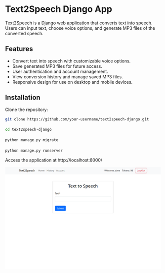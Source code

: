 # Text2Speech Django App

Text2Speech is a Django web application that converts text into speech. Users can input text, choose voice options, and generate MP3 files of the converted speech.

## Features

- Convert text into speech with customizable voice options.
- Save generated MP3 files for future access.
- User authentication and account management.
- View conversion history and manage saved MP3 files.
- Responsive design for use on desktop and mobile devices.

## Installation

 Clone the repository:

   ```bash
   git clone https://github.com/your-username/text2speech-django.git

   cd text2speech-django

   python manage.py migrate

   python manage.py runserver
   ```

Access the application at http://localhost:8000/

![image info](./img/img1.png)

